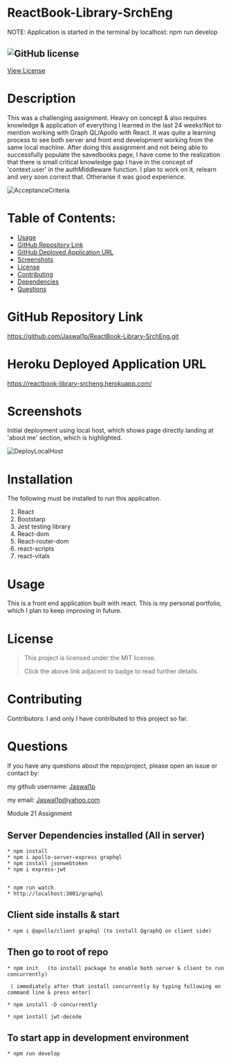 # ReactBook-Library-SrchEng

NOTE:  Application is started in the terminal by localhost: npm run develop

## ![GitHub license](https://img.shields.io/badge/License-MIT-yellow.svg) 
[View License](https://opensource.org/licenses/MIT) 


# Description

This was a challenging assignment. Heavy on concept & also requires knowledge & application of everything I learned in the last 24 weeks!Not to mention working with Graph QL/Apollo with React. It was quite a learning process to see both server and front end development working from the same local machine. After doing this assignment and not being able to successfully populate the savedbooks page, I have come to the realization that there is small critical knowledge gap I have in the concept of 'context.user' in the authMiddleware function. I plan to work on it, relearn and very soon correct that. Otherwise it was good experience. 

![AcceptanceCriteria](https://user-images.githubusercontent.com/92233527/165021033-afd0ba9b-bcd4-41bc-8975-afad8eddd8fb.png)

 
# Table of Contents:

 * [Usage](#usage)
 * [GitHub Repository Link](#github-repository-link)
 * [GitHub Deployed Application URL](#github-deployed-application-url)
 * [Screenshots](#screenshots)
 * [License](#license)
 * [Contributing](#Contributing)
 * [Dependencies](#dependencies)
 * [Questions](#questions)
 


# GitHub Repository Link

https://github.com/Jaswal1p/ReactBook-Library-SrchEng.git

 
# Heroku Deployed Application URL

https://reactbook-library-srcheng.herokuapp.com/


# Screenshots

 Initial deployment using local host, which shows page directly landing at 'about me' section, which is highlighted.

![DeployLocalHost](https://user-images.githubusercontent.com/92233527/163704632-46b74e43-a83d-4d46-8f82-a3e05a806cbc.png)




# Installation
  
  The following must be installed to run this application. 
  1. React
  2. Bootstarp
  3. Jest testing library
  4. React-dom
  5. React-router-dom
  6. react-scripts
  7. react-vitals
  

# Usage

 This is a front end application built with react. This is my personal portfolio, which I plan to keep improving in future.

 # License 
 > This project is licensed under the MIT license.
 >
 > Click the above link adjacent to badge to read further details.
 
 # Contributing

 Contributors: I and only I have contributed to this project so far. 

 # Questions
 If you have any questions about the repo/project, please open an issue or contact by: 
 
 my github username: [Jaswal1p](https://github.com/Jaswal1p) 
 
 my email: Jaswal1p@yahoo.com







Module 21 Assignment

## Server Dependencies installed (All in server)
    
    * npm install
    * npm i apollo-server-express graphql
    * npm install jsonwebtoken
    * npm i express-jwt


    * npm run watch
    * http://localhost:3001/graphql

## Client side installs & start

    * npm i @apollo/client graphql (to install QgraphQ on client side)

## Then go to root of repo 

    * npm init   (to install package to enable both server & client to run concurrently)
     
     ( immediately after that install concurrently by typing following on command line & press enter)

    * npm install -D concurrently

    * npm install jwt-decode

## To start app in development environment

    * npm run develop
     